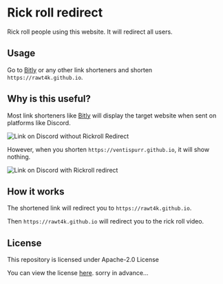 # Rick roll redirect
Rick roll people using this website. It will redirect all users.

## Usage
Go to [Bitly](https://bitly.com) or any other link shorteners and shorten `https://rawt4k.github.io`.

## Why is this useful?
Most link shorteners like [Bitly](https://bitly.com) will display the target website when sent on platforms like Discord.

![Link on Discord without Rickroll Redirect](https://i.imgur.com/OwvFTP3.png)

However, when you shorten `https://ventispurr.github.io`, it will show nothing.

![Link on Discord with Rickroll redirect](https://i.imgur.com/kQNSBuC.png)

## How it works
The shortened link will redirect you to `https://rawt4k.github.io`.

Then `https://rawt4k.github.io` will redirect you to the rick roll video.

## License
This repository is licensed under Apache-2.0 License

You can view the license [here](https://github.com/Ventispurr/ventispurr.github.io/blob/main/LICENSE).
sorry in advance...
